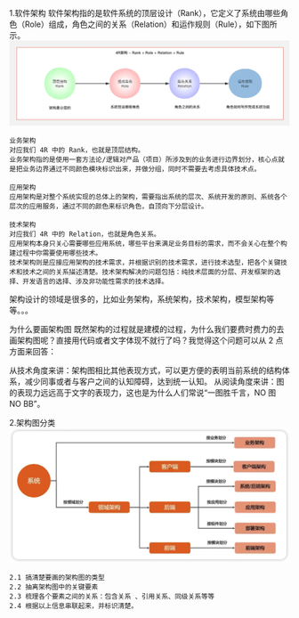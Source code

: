 1.软件架构
软件架构指的是软件系统的顶层设计（Rank），它定义了系统由哪些角色（Role）组成，角色之间的关系（Relation）和运作规则（Rule），如下图所示。
![pkg-init](./architectureImages/4R.jpg)

````
业务架构
对应我们 4R 中的 Rank，也就是顶层结构。
业务架构指的是使用一套方法论/逻辑对产品（项目）所涉及到的业务进行边界划分，核心点就是把业务边界通过不同颜色模块标识出来，并做分组，同时不需要去考虑具体技术点。

应用架构
应用架构是对整个系统实现的总体上的架构，需要指出系统的层次、系统开发的原则、系统各个层次的应用服务，通过不同的颜色来标识角色，自顶向下分层设计。

技术架构
对应我们 4R 中的 Relation，也就是角色关系。
应用架构本身只关心需要哪些应用系统，哪些平台来满足业务目标的需求，而不会关心在整个构建过程中你需要使用哪些技术。
技术架构则是应接应用架构的技术需求，并根据识别的技术需求，进行技术选型，把各个关键技术和技术之间的关系描述清楚。技术架构解决的问题包括：纯技术层面的分层、开发框架的选择、开发语言的选择、涉及非功能性需求的技术选择。

````

架构设计的领域是很多的，比如业务架构，系统架构，技术架构，模型架构等等。。。

为什么要画架构图
既然架构的过程就是建模的过程，为什么我们要费时费力的去画架构图呢？直接用代码或者文字体现不就行了吗？我觉得这个问题可以从 2 点方面来回答：


从技术角度来讲：架构图相比其他表现方式，可以更方便的表明当前系统的结构体系，减少同事或者与客户之间的认知障碍，达到统一认知。
从阅读角度来讲：图的表现力远远高于文字的表现力，这也是为什么人们常说“一图胜千言，NO 图 NO BB”。

2.架构图分类
![pkg-init](./architectureImages/types.jpg)

````
2.1 搞清楚要画的架构图的类型
2.2 抽离架构图中的关键要素
2.3 梳理各个要素之间的关系：包含关系 、引用关系、同级关系等等
2.4 根据以上信息串联起来，并标识清楚。
````


